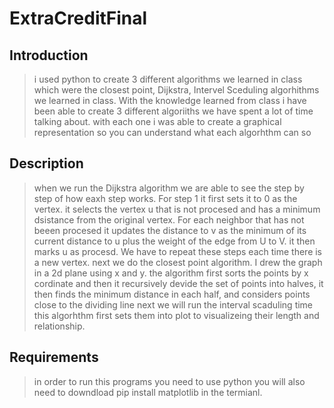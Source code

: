 # ExtraCreditFinal

## Introduction
> i used python to create 3 different algorithms we learned in class which were the closest point, Dijkstra, Intervel Sceduling algorhithms we learned in class.
>  With the knowledge learned from class i have been able to create 3 different algoriiths we have spent a lot of time talking about.
> with each one i was able to create a graphical representation so you can understand what each algorhthm can so

## Description
>when we run the Dijkstra algorithm we are able to see the step by step of how eaxh step works. For step 1 it first sets it to 0 as the vertex. it selects the vertex u that is not procesed and has a minimum dsistance from the original vertex. For each neighbor that has not beeen procesed it updates the distance to v as the minimum of its current distance to u plus the weight of the edge from U to V. it then marks u as procesd. We have to repeat these steps each time there is a new vertex.
>next we do the closest point algorithm. I drew the graph in a 2d plane using x and y. the algorithm first sorts the points by x cordinate and then it recursively devide the set of points into halves, it then finds the minimum distance in each half, and considers points close to the dividing line
>next we will run the interval scaduling time this algorhthm first sets them into plot to visualizeing their length and relationship.

## Requirements	
>  in order to run this programs you need to use python you will also need to downdload pip install matplotlib in the termianl.
